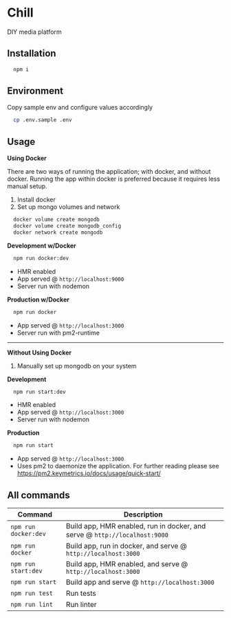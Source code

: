 # Chill

DIY media platform

## Installation

```bash
  npm i
```

## Environment

Copy sample env and configure values accordingly

```bash
  cp .env.sample .env
```

## Usage

**Using Docker**

There are two ways of running the application; with docker, and without docker.
Running the app within docker is preferred because it requires less manual setup.

1. Install docker
2. Set up mongo volumes and network

```bash
  docker volume create mongodb
  docker volume create mongodb_config
  docker network create mongodb
```

**Development w/Docker**

```bash
  npm run docker:dev
```

- HMR enabled
- App served @ `http://localhost:9000`
- Server run with nodemon

**Production w/Docker**

```bash
  npm run docker
```

- App served @ `http://localhost:3000`
- Server run with pm2-runtime

---

**Without Using Docker**

1. Manually set up mongodb on your system

**Development**

```bash
  npm run start:dev
```

- HMR enabled
- App served @ `http://localhost:3000`
- Server run with nodemon

**Production**

```bash
  npm run start
```

- App served @ `http://localhost:3000`
- Uses pm2 to daemonize the application. For further reading please see https://pm2.keymetrics.io/docs/usage/quick-start/

## All commands

| Command              | Description                                                                |
| -------------------- | -------------------------------------------------------------------------- |
| `npm run docker:dev` | Build app, HMR enabled, run in docker, and serve @ `http://localhost:9000` |
| `npm run docker`     | Build app, run in docker, and serve @ `http://localhost:3000`              |
| `npm run start:dev`  | Build app, HMR enabled, and serve @ `http://localhost:3000`                |
| `npm run start`      | Build app and serve @ `http://localhost:3000`                              |
| `npm run test`       | Run tests                                                                  |
| `npm run lint`       | Run linter                                                                 |
